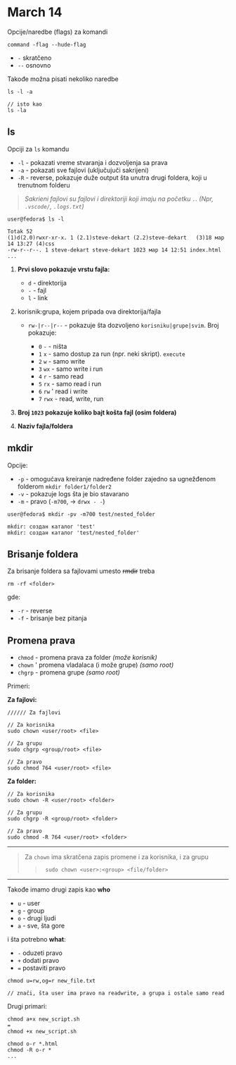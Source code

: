 # March 14

Opcije/naredbe (flags) za komandi

```
command -flag --hude-flag
```
* `-` skratčeno
* `--` osnovno

Takođe možna pisati nekoliko naredbe
```
ls -l -a

// isto kao
ls -la 
```

## ls

Opciji za `ls` komandu

- `-l` - pokazati vreme stvaranja i dozvoljenja sa prava
- `-a` - pokazati sve fajlovi (uključujuči sakrijeni)
- `-R` - reverse, pokazuje duže output šta unutra drugi foldera, koji u trenutnom folderu

> *Sakrieni fajlovi su fajlovi i direktoriji koji imaju na početku `.`. (Npr, `.vscode/`, `.logs.txt`)*

```
user@fedora$ ls -l

Totak 52
(1)d(2.0)rwxr-xr-x. 1 (2.1)steve-dekart (2.2)steve-dekart   (3)18 мар 14 13:27 (4)css
-rw-r--r--. 1 steve-dekart steve-dekart 1023 мар 14 12:51 index.html
...
```

1. **Prvi slovo pokazuje vrstu fajla:**
    - `d` - direktorija
    - `-` - fajl
    - `l` - link 

2. korisnik:grupa, kojem pripada ova direktorija/fajla

    * `rw-|r--|r--` - pokazuje šta dozvoljeno `korisniku|grupe|svim`. Broj pokazuje:

        * `0` `-` - ništa
        * `1` `x` - samo dostup za run (npr. neki skript). `execute`
        * `2` `w` - samo write
        * `3` `wx` - samo write i run
        * `4` `r` - samo read
        * `5` `rx` - samo read i run
        * `6` `rw` ' read i write
        * `7` `rwx` - read, write, run

3. **Broj `1023` pokazuje koliko bajt košta fajl (osim foldera)**

4. **Naziv fajla/foldera**

## mkdir

Opcije:

- `-p` - omogućava kreiranje nadređene folder zajedno sa ugnežđenom folderom `mkdir folder1/folder2`
- `-v` - pokazuje logs šta je bio stavarano
- `-m` - pravo (`-m700`, -> `drwx - -`)

```
user@fedora$ mkdir -pv -m700 test/nested_folder

mkdir: создан каталог 'test'
mkdir: создан каталог 'test/nested_folder'
```

## Brisanje foldera

Za brisanje foldera sa fajlovami umesto ~~rmdir~~ treba

```
rm -rf <folder>
```
gde:
* `-r` - reverse
* `-f` - brisanje bez pitanja

## Promena prava

* `chmod` - promena prava za folder *(može korisnik)*
* `chown` ' promena vladalaca (i može grupe) *(samo root)*
* `chgrp` - promena grupe *(samo root)*

Primeri:

**Za fajlovi:**
```
////// Za fajlovi

// Za korisnika
sudo chown <user/root> <file>

// Za grupu
sudo chgrp <group/root> <file>

// Za pravo
sudo chmod 764 <user/root> <file>

```
**Za folder:**
```
// Za korisnika
sudo chown -R <user/root> <folder>

// Za grupu
sudo chgrp -R <group/root> <folder>

// Za pravo
sudo chmod -R 764 <user/root> <folder>
```
---
> Za `chown` ima skratčena zapis promene i za korisnika, i za grupu
>> ``` sudo chown <user>:<group> <file/folder>```

---
Takođe imamo drugi zapis kao **who**
* `u` - user
* `g` - group
* `o` - drugi ljudi
* `a` - sve, šta gore

i šta potrebno **what**:
* `-` oduzeti pravo
* `+` dodati pravo
* `=` postaviti pravo

```
chmod u=rw,og=r new_file.txt

// znači, šta user ima pravo na readwrite, a grupa i ostale samo read
```

Drugi primari:
```
chmod a+x new_script.sh
=
chmod +x new_script.sh

chmod o-r *.html
chmod -R o-r *
...
```

